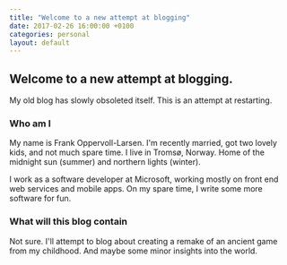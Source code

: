```yaml
---
title: "Welcome to a new attempt at blogging"
date: 2017-02-26 16:00:00 +0100
categories: personal
layout: default
---
```


## Welcome to a new attempt at blogging.

My old blog has slowly obsoleted itself. This is an attempt at restarting.

### Who am I

My name is Frank Oppervoll-Larsen. I'm recently married, got two lovely kids,
and not much spare time. I live in Tromsø, Norway. Home of the midnight sun
(summer) and northern lights (winter).

I work as a software developer at Microsoft, working mostly on front end web
services and mobile apps. On my spare time, I write some more software for fun.

### What will this blog contain

Not sure. I'll attempt to blog about creating a remake of an ancient game from
my childhood. And maybe some minor insights into the world.
